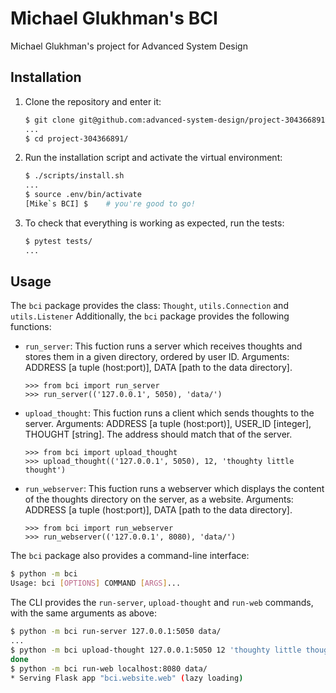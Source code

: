 # Michael Glukhman's BCI

Michael Glukhman's project for Advanced System Design

## Installation

1. Clone the repository and enter it:

    ```sh
    $ git clone git@github.com:advanced-system-design/project-304366891.git
    ...
    $ cd project-304366891/
    ```

2. Run the installation script and activate the virtual environment:

    ```sh
    $ ./scripts/install.sh
    ...
    $ source .env/bin/activate
    [Mike`s BCI] $    # you're good to go!
    ```

3. To check that everything is working as expected, run the tests:


    ```sh
    $ pytest tests/
    ...
    ```

## Usage

The `bci` package provides the class: `Thought`, `utils.Connection` and `utils.Listener`
Additionally, the `bci` package provides the following functions:

- `run_server`:
    This fuction runs a server which receives thoughts and stores them in a given directory, ordered by user ID.
    Arguments: ADDRESS [a tuple (host:port)], DATA [path to the data directory].

    ```pycon
    >>> from bci import run_server
    >>> run_server(('127.0.0.1', 5050), 'data/')
    ```

- `upload_thought`:
    This fuction runs a client which sends thoughts to the server.
    Arguments: ADDRESS [a tuple (host:port)], USER_ID [integer], THOUGHT [string].
    The address should match that of the server.

    ```pycon
    >>> from bci import upload_thought
    >>> upload_thought(('127.0.0.1', 5050), 12, 'thoughty little thought')
    ```

- `run_webserver`:
    This fuction runs a webserver which displays the content of the thoughts directory on the server, as a website.
    Arguments: ADDRESS [a tuple (host:port)], DATA [path to the data directory].

    ```pycon
    >>> from bci import run_webserver
    >>> run_webserver(('127.0.0.1', 8080), 'data/')
    ```

The `bci` package also provides a command-line interface:

```sh
$ python -m bci
Usage: bci [OPTIONS] COMMAND [ARGS]...
```

The CLI provides the `run-server`, `upload-thought` and `run-web` commands, with the same arguments as above:

```sh
$ python -m bci run-server 127.0.0.1:5050 data/
...
$ python -m bci upload-thought 127.0.0.1:5050 12 'thoughty little thought'
done
$ python -m bci run-web localhost:8080 data/
* Serving Flask app "bci.website.web" (lazy loading)
```
